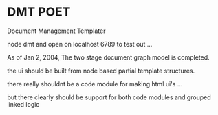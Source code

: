DMT POET
===
Document Management Templater

node dmt and open on localhost 6789 to test out ... 

As of Jan 2, 2004, The two stage document graph model is completed.  

the ui should be built from node based partial template structures.

there really shouldnt be a code module for making html ui's ... 

but there clearly should be support for both code modules and grouped linked logic
